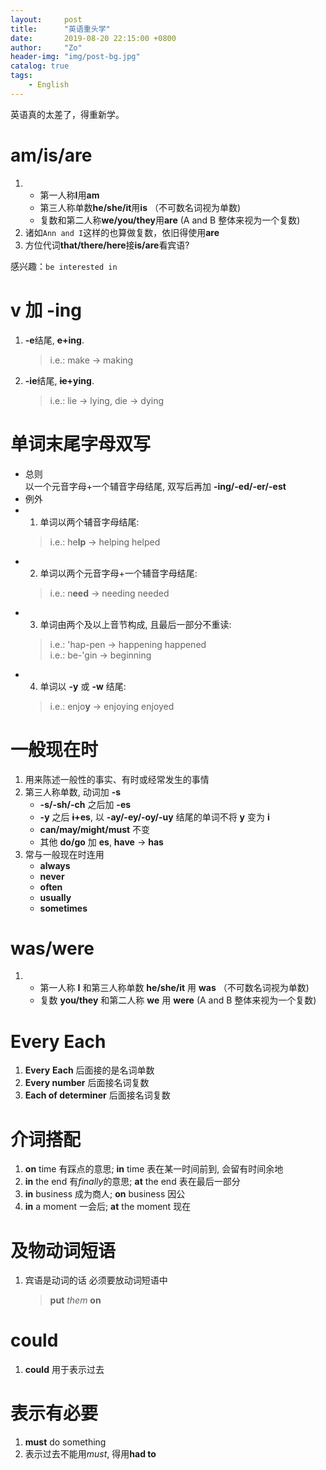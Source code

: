 ```yaml
---
layout:     post
title:      "英语重头学"
date:       2019-08-20 22:15:00 +0800
author:     "Zo"
header-img: "img/post-bg.jpg"
catalog: true
tags:
    - English
---
```



英语真的太差了，得重新学。

# am/is/are  
1. - 第一人称**I**用**am**  
   - 第三人称单数**he/she/it**用**is**  （不可数名词视为单数)
   - 复数和第二人称**we/you/they**用**are**  (A and B 整体来视为一个复数)
2. 诸如```Ann and I```这样的也算做复数，依旧得使用**are**  
3. 方位代词**that/there/here**接**is/are**看宾语?  
   
感兴趣：```be interested in```

# v 加 -ing  
1. **-e**结尾, **~~e~~+ing**.  
    > i.e.: make → making  
2. **-ie**结尾, **~~ie~~+ying**.  
    > i.e.: lie → lying, die → dying  

# 单词末尾字母双写
- 总则  
    以一个元音字母+一个辅音字母结尾, 双写后再加 **-ing/-ed/-er/-est**  
- 例外
- 1. 单词以两个辅音字母结尾:  
    > i.e.: he**lp** → helping helped
- 2. 单词以两个元音字母+一个辅音字母结尾:  
    > i.e.: n**eed** → needing needed
- 3. 单词由两个及以上音节构成, 且最后一部分不重读:  
    > i.e.: 'hap-pen → happening happened  
    > i.e.: be-'gin → beginning
- 4. 单词以 **-y** 或 **-w** 结尾:  
    > i.e.: enjo**y** → enjoying enjoyed  

# 一般现在时
1. 用来陈述一般性的事实、有时或经常发生的事情
2. 第三人称单数, 动词加 **-s**  
   - **-s/-sh/-ch** 之后加 **-es**  
   - **-y** 之后 **~~i~~+es**, 以 **-ay/-ey/-oy/-uy** 结尾的单词不将 **y** 变为 **i**  
   - **can/may/might/must** 不变  
   - 其他 **do/go** 加 **es**, **have** → **has**
3. 常与一般现在时连用
   - **always**  
   - **never**  
   - **often**  
   - **usually**  
   - **sometimes**  

# was/were
1. - 第一人称 **I** 和第三人称单数 **he/she/it** 用 **was**  （不可数名词视为单数)
   - 复数 **you/they** 和第二人称 **we** 用 **were**  (A and B 整体来视为一个复数)


# Every Each
1. **Every** **Each** 后面接的是名词单数
2. **Every number** 后面接名词复数
3. **Each of determiner** 后面接名词复数

# 介词搭配
1. **on** time 有踩点的意思; **in** time 表在某一时间前到, 会留有时间余地
2. **in** the end 有*finally*的意思; **at** the end 表在最后一部分
3. **in** business 成为商人; **on** business 因公
4. **in** a moment 一会后; **at** the moment 现在

# 及物动词短语
1. 宾语是动词的话 必须要放动词短语中
    > **put** *them* **on**

# could
1. **could** 用于表示过去

# 表示有必要
1. **must** do something
2. 表示过去不能用*must*, 得用**had to**

